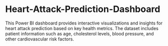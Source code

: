 # Heart-Attack-Prediction-Dashboard
This Power BI dashboard provides interactive visualizations and insights for heart attack prediction based on key health metrics. The dataset includes patient information such as age, cholesterol levels, blood pressure, and other cardiovascular risk factors.
